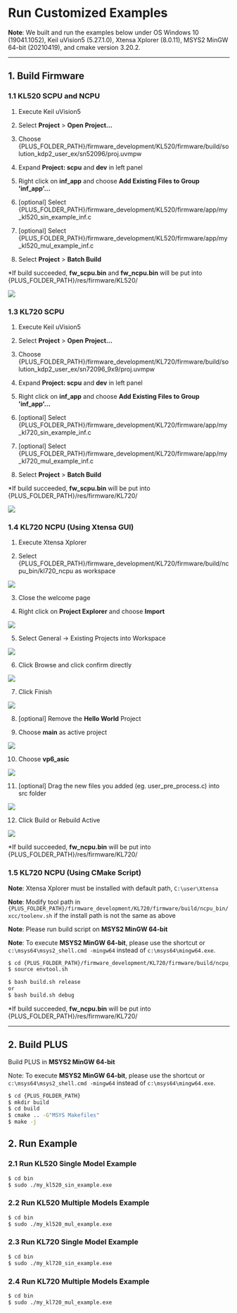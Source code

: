 # Run Customized Examples

**Note**: We built and run the examples below under OS Windows 10 (19041.1052), Keil uVision5 (5.27.1.0), Xtensa Xplorer (8.0.11), MSYS2 MinGW 64-bit (20210419), and cmake version 3.20.2.

---

## 1. Build Firmware

### 1.1 KL520 SCPU and NCPU
1. Execute Keil uVision5

2. Select **Project** > **Open Project...**

3. Choose {PLUS_FOLDER_PATH}/firmware_development/KL520/firmware/build/solution_kdp2_user_ex/sn52096/proj.uvmpw

4. Expand **Project: scpu** and **dev** in left panel

5. Right click on **inf_app** and choose **Add Existing Files to Group 'inf_app'...**

6. [optional] Select {PLUS_FOLDER_PATH}/firmware_development/KL520/firmware/app/my_kl520_sin_example_inf.c

7. [optional] Select {PLUS_FOLDER_PATH}/firmware_development/KL520/firmware/app/my_kl520_mul_example_inf.c

8. Select **Project** > **Batch Build**

*If build succeeded, **fw_scpu.bin** and **fw_ncpu.bin** will be put into {PLUS_FOLDER_PATH}/res/firmware/KL520/

![](../../imgs/keil_build_kl520_firmware.png)

### 1.3 KL720 SCPU
1. Execute Keil uVision5

2. Select **Project** > **Open Project...**

3. Choose {PLUS_FOLDER_PATH}/firmware_development/KL720/firmware/build/solution_kdp2_user_ex/sn72096_9x9/proj.uvmpw

4. Expand **Project: scpu** and **dev** in left panel

5. Right click on **inf_app** and choose **Add Existing Files to Group 'inf_app'...**

6. [optional] Select {PLUS_FOLDER_PATH}/firmware_development/KL720/firmware/app/my_kl720_sin_example_inf.c

7. [optional] Select {PLUS_FOLDER_PATH}/firmware_development/KL720/firmware/app/my_kl720_mul_example_inf.c

8. Select **Project** > **Batch Build**

*If build succeeded, **fw_scpu.bin** will be put into {PLUS_FOLDER_PATH}/res/firmware/KL720/

![](../../imgs/keil_build_kl720_firmware.png)

### 1.4 KL720 NCPU (Using Xtensa GUI)
1. Execute Xtensa Xplorer

2. Select {PLUS_FOLDER_PATH}/firmware_development/KL720/firmware/build/ncpu_bin/kl720_ncpu as workspace

![](../../imgs/xtensa_select_workspace.png)

3. Close the welcome page

4. Right click on **Project Explorer** and choose **Import**

![](../../imgs/xtensa_start_import.png)

5. Select General -> Existing Projects into Workspace

![](../../imgs/xtensa_existing_project.png)

6. Click Browse and click confirm directly

![](../../imgs/xtensa_import.png)

7. Click Finish

![](../../imgs/xtensa_import_finish.png)

8. [optional] Remove the **Hello World** Project

9. Choose **main** as active project

![](../../imgs/xtensa_main.png)

10. Choose **vp6_asic**

![](../../imgs/xtensa_vp6.png)

11. [optional] Drag the new files you added (eg. user_pre_process.c) into src folder

![](../../imgs/xtensa_add_src.png)

12. Click Build or Rebuild Active

![](../../imgs/xtensa_build.png)

*If build succeeded, **fw_ncpu.bin** will be put into {PLUS_FOLDER_PATH}/res/firmware/KL720/

### 1.5 KL720 NCPU (Using CMake Script)

**Note**: Xtensa Xplorer must be installed with default path, `C:\user\Xtensa`

**Note**: Modify tool path in `{PLUS_FOLDER_PATH}/firmware_development/KL720/firmware/build/ncpu_bin/xcc/toolenv.sh` if the install path is not the same as above

**Note**: Please run build script on **MSYS2 MinGW 64-bit**

**Note**: To execute **MSYS2 MinGW 64-bit**, please use the shortcut or `c:\msys64\msys2_shell.cmd -mingw64` instead of `c:\msys64\mingw64.exe`.

```bash
$ cd {PLUS_FOLDER_PATH}/firmware_development/KL720/firmware/build/ncpu_bin/xcc
$ source envtool.sh

$ bash build.sh release
or
$ bash build.sh debug
```

*If build succeeded, **fw_ncpu.bin** will be put into {PLUS_FOLDER_PATH}/res/firmware/KL720/

---

## 2. Build PLUS

Build PLUS in **MSYS2 MinGW 64-bit**

Note: To execute **MSYS2 MinGW 64-bit**, please use the shortcut or `c:\msys64\msys2_shell.cmd -mingw64` instead of `c:\msys64\mingw64.exe`.

```bash
$ cd {PLUS_FOLDER_PATH}
$ mkdir build
$ cd build
$ cmake .. -G"MSYS Makefiles"
$ make -j
```

## 2. Run Example

### 2.1 Run KL520 Single Model Example

```bash
$ cd bin
$ sudo ./my_kl520_sin_example.exe
```

### 2.2 Run KL520 Multiple Models Example

```bash
$ cd bin
$ sudo ./my_kl520_mul_example.exe
```

### 2.3 Run KL720 Single Model Example

```bash
$ cd bin
$ sudo ./my_kl720_sin_example.exe
```

### 2.4 Run KL720 Multiple Models Example

```bash
$ cd bin
$ sudo ./my_kl720_mul_example.exe
```
